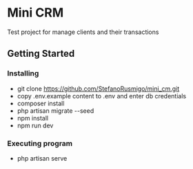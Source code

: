 # Mini CRM

Test project for manage clients and their transactions 

## Getting Started

### Installing

* git clone https://github.com/StefanoRusmigo/mini_cm.git
* copy .env.example content to .env and enter db credentials
* composer install
* php artisan migrate --seed
* npm install
* npm run dev

### Executing program

* php artisan serve

